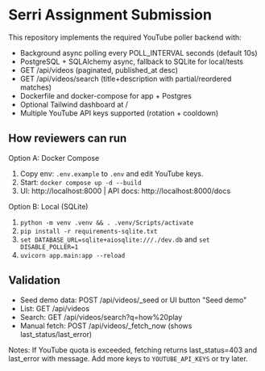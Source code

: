 # Serri Assignment Submission

This repository implements the required YouTube poller backend with:

- Background async polling every POLL_INTERVAL seconds (default 10s)
- PostgreSQL + SQLAlchemy async, fallback to SQLite for local/tests
- GET /api/videos (paginated, published_at desc)
- GET /api/videos/search (title+description with partial/reordered matches)
- Dockerfile and docker-compose for app + Postgres
- Optional Tailwind dashboard at /
- Multiple YouTube API keys supported (rotation + cooldown)

## How reviewers can run

Option A: Docker Compose

1) Copy env: `.env.example` to `.env` and edit YouTube keys.
2) Start: `docker compose up -d --build`
3) UI: http://localhost:8000  |  API docs: http://localhost:8000/docs

Option B: Local (SQLite)

1) `python -m venv .venv && . .venv/Scripts/activate`
2) `pip install -r requirements-sqlite.txt`
3) `set DATABASE_URL=sqlite+aiosqlite:///./dev.db` and `set DISABLE_POLLER=1`
4) `uvicorn app.main:app --reload`

## Validation

- Seed demo data: POST /api/videos/_seed or UI button "Seed demo"
- List: GET /api/videos
- Search: GET /api/videos/search?q=how%20play
- Manual fetch: POST /api/videos/_fetch_now (shows last_status/last_error)

Notes: If YouTube quota is exceeded, fetching returns last_status=403 and last_error with message. Add more keys to `YOUTUBE_API_KEYS` or try later.
